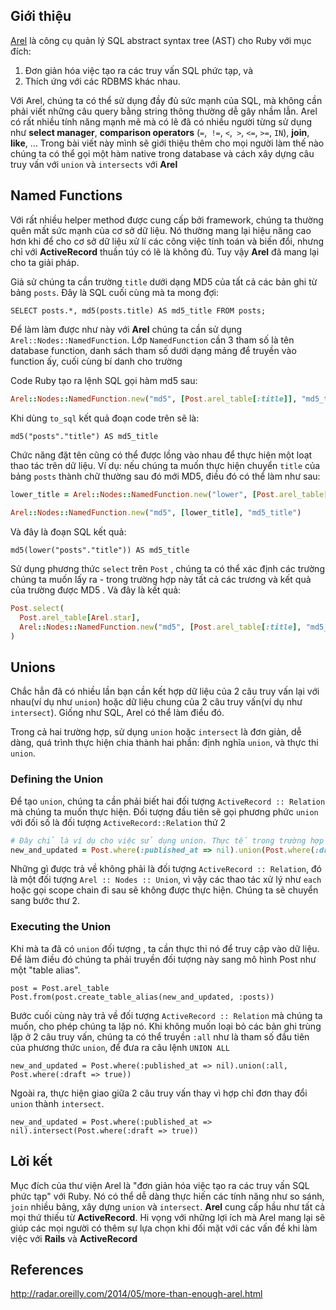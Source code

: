 ## Giới thiệu
[Arel](https://github.com/rails/arel) là công cụ quản lý SQL abstract syntax tree (AST) cho Ruby với mục đích:

1.  Đơn giản hóa việc tạo ra các truy vấn SQL phức tạp, và
2.  Thích ứng với các RDBMS khác nhau.

Với Arel, chúng ta có thể sử dụng đầy đủ sức mạnh của SQL, mà không cần phải viết những câu query bằng string thông thường dễ gây nhầm lẫn.
Arel có rất nhiều tính năng mạnh mẽ mà có lẽ đã có nhiều người từng sử dụng như **select manager**, **comparison operators**  (`=`,` !=`, `<`,` >`, `<=`, `>=`, `IN`),  **join**,  **like**, ...  Trong bài viết này mình sẽ giới thiệu thêm cho mọi người làm thế nào chúng ta có thể gọi một hàm native trong database và cách xây dựng câu truy vấn với `union` và `intersects` với **Arel**
## Named Functions

Với rất nhiều helper method được cung cấp bởi framework, chúng ta thường quên mất sức mạnh của cơ sở dữ liệu. Nó thường mang lại hiệu năng cao hơn khi để cho cơ sở dữ liệu xử lí các công việc tính toán và biến đổi, nhưng chỉ với **ActiveRecord** thuần túy có lẽ là không đủ. Tuy vậy **Arel** đã mang lại cho ta giải pháp.

Giả sử chúng ta cần trường `title` dưới dạng MD5 của tất cả các bản ghi từ bảng `posts`. Đây là SQL cuối cùng mà ta mong đợi:
```
SELECT posts.*, md5(posts.title) AS md5_title FROM posts;
```

Để làm làm được như này với **Arel** chúng ta cần sử dụng `Arel::Nodes::NamedFunction`. Lớp `NamedFunction` cần 3 tham số là tên database function, danh sách tham số dưới dạng mảng để truyền vào function ấy, cuối cùng bí danh cho trường

Code Ruby tạo ra lệnh SQL gọi hàm md5 sau:
```rb
Arel::Nodes::NamedFunction.new("md5", [Post.arel_table[:title]], "md5_title")
```

Khi dùng `to_sql` kết quả đoạn code trên sẽ là:
```
md5("posts"."title") AS md5_title
```

Chức năng đặt tên cũng có thể được lồng vào nhau để thực hiện một loạt thao tác trên dữ liệu. Ví dụ: nếu chúng ta muốn thực hiện chuyển `title` của bảng `posts` thành chữ thường sau đó mới MD5, điều đó có thể làm như sau:
```rb
lower_title = Arel::Nodes::NamedFunction.new("lower", [Post.arel_table[:title]])
 
Arel::Nodes::NamedFunction.new("md5", [lower_title], "md5_title")
```

Và đây là đoạn SQL kết quả:
```
md5(lower("posts"."title")) AS md5_title
```

Sử dụng phương thức `select` trên `Post` , chúng ta có thể xác định các trường chúng ta muốn lấy ra - trong trường hợp này tất cả các trương và kết quả của trường được MD5 . Và đây là kết quả:
```rb
Post.select(
  Post.arel_table[Arel.star],
  Arel::Nodes::NamedFunction.new("md5", [Post.arel_table[:title], "md5_title")
)
```
## Unions
Chắc hẳn đã có nhiều lần bạn cần kết hợp dữ liệu của 2 câu truy vấn lại với nhau(ví dụ như `union`) hoặc dữ liệu chung của 2 câu truy vấn(ví dụ như `intersect`). Giống như SQL, Arel có thể làm điều đó.

Trong cả hai trường hợp, sử dụng `union` hoặc `intersect` là đơn giản, dễ dàng, quá trình thực hiện chia thành hai phần: định nghĩa `union`, và thực thi `union`.

### Defining the Union
Để tạo `union`, chúng ta cần phải biết hai đối tượng `ActiveRecord :: Relation` mà chúng ta muốn thực hiện. Đối tượng đầu tiên sẽ gọi phương phức `union` với đối số là đối tượng `ActiveRecord::Relation` thứ 2

```rb
# Đây chỉ là ví dụ cho việc sử dụng union. Thực tế trong trường hợp này các bạn thể sử dụng or để thay thế
new_and_updated = Post.where(:published_at => nil).union(Post.where(:draft => true))
```
Những gì được trả về không phải là đối tượng `ActiveRecord :: Relation`, đó là một đối tượng `Arel :: Nodes :: Union`, vì vậy các thao tác xử lý như `each` hoặc gọi scope chain đi sau sẽ không được thực hiện. Chúng ta sẽ chuyển sang bước thư 2.

### Executing the Union
Khi mà ta đã có `union` đối tượng , ta cần thực thi nó để truy cập vào dữ liệu. Để làm điều đó chúng ta phải truyền đối tượng này sang mô hình Post như một "table alias".

```
post = Post.arel_table
Post.from(post.create_table_alias(new_and_updated, :posts))
```
Bước cuối cùng này trả về đối tượng `ActiveRecord :: Relation` mà chúng ta muốn, cho phép chúng ta lặp nó.
Khi không muốn loại bỏ các bản ghi trùng lặp ở 2 câu truy vấn, chúng ta có thể truyền `:all` như là tham số đầu tiên của phương thức `union`, để đưa ra câu lệnh `UNION ALL`
```
new_and_updated = Post.where(:published_at => nil).union(:all, Post.where(:draft => true))
```
Ngoài ra, thực hiện giao giữa 2 câu truy vấn thay vì hợp chỉ đơn thay đổi `union` thành `intersect`.
```
new_and_updated = Post.where(:published_at => nil).intersect(Post.where(:draft => true))
```
## Lời kết
Mục đích của thư viện Arel là "đơn giản hóa việc tạo ra các truy vấn SQL phức tạp" với Ruby. Nó có thể dễ dàng thực hiến các tính năng như so sánh, `join` nhiều bảng, xây dựng `union` và `intersect`. **Arel** cung cấp hầu như tất cả mọi thứ thiếu từ **ActiveRecord**. 
Hi vọng với những lợi ích mà Arel mang lại sẽ giúp các mọi người có thêm sự lựa chọn khi đối mặt với các vấn đề khi làm việc với **Rails** và **ActiveRecord**

## References
http://radar.oreilly.com/2014/05/more-than-enough-arel.html